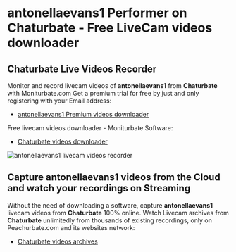 # antonellaevans1 Performer on Chaturbate - Free LiveCam videos downloader

## Chaturbate Live Videos Recorder

Monitor and record livecam videos of **antonellaevans1** from **Chaturbate** with Moniturbate.com
Get a premium trial for free by just and only registering with your Email address:
* [antonellaevans1 Premium videos downloader](https://moniturbate.com/request-demo-licence-key.html)

Free livecam videos downloader - Moniturbate Software:
* [Chaturbate videos downloader](https://moniturbate.com/moniturbate-download-software.html)

![antonellaevans1 livecam videos recorder](https://peachurnet.com/templates/moniturbate-software.png)


## Capture antonellaevans1 videos from the Cloud and watch your recordings on Streaming

Without the need of downloading a software, capture **antonellaevans1** livecam videos from **Chaturbate** 100% online.
Watch Livecam archives from **Chaturbate** unlimitedly from thousands of existing recordings, only on Peachurbate.com and its websites network:
* [Chaturbate videos archives](https://peachurnet.com/)